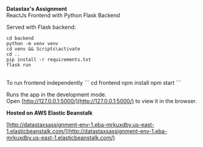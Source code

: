 **Datastax's Assignment** <br />
ReactJs Frontend with Python Flask Backend

Served with Flask backend:

```
cd backend
python -m venv venv
cd venv && Scripts\activate
cd ..
pip install -r requirements.txt
flask run
```
<br />
To run frontend independently 
```
cd frontend
npm install 
npm start
```

Runs the app in the development mode.<br />
Open [http://127.0.0.1:5000/](http://127.0.0.1:5000/) to view it in the browser.


**Hosted on AWS Elastic Beanstalk**

[http://datastaxsassignment-env-1.eba-mrkuxdby.us-east-1.elasticbeanstalk.com/](http://datastaxsassignment-env-1.eba-mrkuxdby.us-east-1.elasticbeanstalk.com/)

